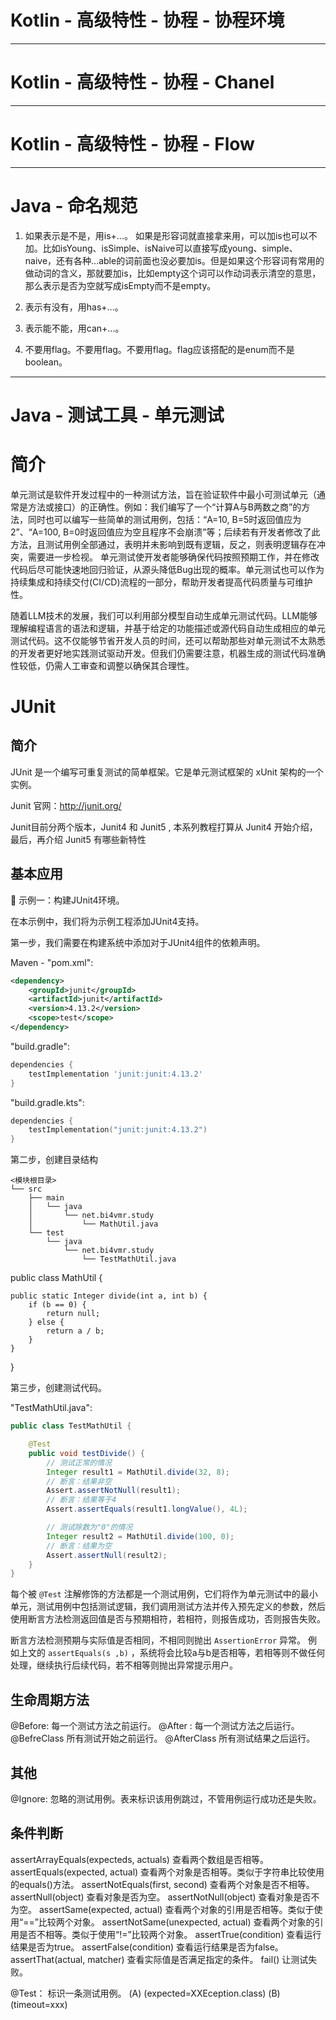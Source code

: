 # Kotlin - 高级特性 - 协程 - 协程环境

---

# Kotlin - 高级特性 - 协程 - Chanel

---

# Kotlin - 高级特性 - 协程 - Flow

---

# Java - 命名规范

1. 如果表示是不是，用is+...。
如果是形容词就直接拿来用，可以加is也可以不加。比如isYoung、isSimple、isNaive可以直接写成young、simple、naive，还有各种...able的词前面也没必要加is。但是如果这个形容词有常用的做动词的含义，那就要加is，比如empty这个词可以作动词表示清空的意思，那么表示是否为空就写成isEmpty而不是empty。

2. 表示有没有，用has+...。
3. 表示能不能，用can+...。
4. 不要用flag。不要用flag。不要用flag。flag应该搭配的是enum而不是boolean。


---

# Java - 测试工具 - 单元测试

# 简介
单元测试是软件开发过程中的一种测试方法，旨在验证软件中最小可测试单元（通常是方法或接口）的正确性。例如：我们编写了一个“计算A与B两数之商”的方法，同时也可以编写一些简单的测试用例，包括：“A=10, B=5时返回值应为2”、“A=100, B=0时返回值应为空且程序不会崩溃”等；后续若有开发者修改了此方法，且测试用例全部通过，表明并未影响到既有逻辑，反之，则表明逻辑存在冲突，需要进一步检视。
单元测试使开发者能够确保代码按照预期工作，并在修改代码后尽可能快速地回归验证，从源头降低Bug出现的概率。单元测试也可以作为持续集成和持续交付(CI/CD)流程的一部分，帮助开发者提高代码质量与可维护性。

随着LLM技术的发展，我们可以利用部分模型自动生成单元测试代码。LLM能够理解编程语言的语法和逻辑，并基于给定的功能描述或源代码自动生成相应的单元测试代码。这不仅能够节省开发人员的时间，还可以帮助那些对单元测试不太熟悉的开发者更好地实践测试驱动开发。但我们仍需要注意，机器生成的测试代码准确性较低，仍需人工审查和调整以确保其合理性。

# JUnit
## 简介


JUnit 是一个编写可重复测试的简单框架。它是单元测试框架的 xUnit 架构的一个实例。

Junit 官网：http://junit.org/

Junit目前分两个版本，Junit4 和 Junit5 , 本系列教程打算从 Junit4 开始介绍，最后，再介绍 Junit5 有哪些新特性


## 基本应用

🔴 示例一：构建JUnit4环境。

在本示例中，我们将为示例工程添加JUnit4支持。

第一步，我们需要在构建系统中添加对于JUnit4组件的依赖声明。


Maven - "pom.xml":

```xml
<dependency>
    <groupId>junit</groupId>
    <artifactId>junit</artifactId>
    <version>4.13.2</version>
    <scope>test</scope>
</dependency>
```

"build.gradle":

```groovy
dependencies {
    testImplementation 'junit:junit:4.13.2'
}
```


"build.gradle.kts":

```kotlin
dependencies {
    testImplementation("junit:junit:4.13.2")
}
```

第二步，创建目录结构

```text
<模块根目录>
└── src
    ├── main
    │   └── java
    │       └── net.bi4vmr.study
    │           └── MathUtil.java
    └── test
        └── java
            └── net.bi4vmr.study
                └── TestMathUtil.java
```


public class MathUtil {

    public static Integer divide(int a, int b) {
        if (b == 0) {
            return null;
        } else {
            return a / b;
        }
    }
}

第三步，创建测试代码。

"TestMathUtil.java":

```java
public class TestMathUtil {

    @Test
    public void testDivide() {
        // 测试正常的情况
        Integer result1 = MathUtil.divide(32, 8);
        // 断言：结果非空
        Assert.assertNotNull(result1);
        // 断言：结果等于4
        Assert.assertEquals(result1.longValue(), 4L);

        // 测试除数为"0"的情况
        Integer result2 = MathUtil.divide(100, 0);
        // 断言：结果为空
        Assert.assertNull(result2);
    }
}
```

每个被 `@Test` 注解修饰的方法都是一个测试用例，它们将作为单元测试中的最小单元，测试用例中包括测试逻辑，我们调用测试方法并传入预先定义的参数，然后使用断言方法检测返回值是否与预期相符，若相符，则报告成功，否则报告失败。

断言方法检测预期与实际值是否相同，不相同则抛出 `AssertionError` 异常。
例如上文的 `assertEquals(s ,b)` ，系统将会比较a与b是否相等，若相等则不做任何处理，继续执行后续代码，若不相等则抛出异常提示用户。


## 生命周期方法

@Before: 	每一个测试方法之前运行。
@After : 	每一个测试方法之后运行。
@BefreClass	 所有测试开始之前运行。
@AfterClass 	所有测试结果之后运行。

## 其他

@Ignore: 	忽略的测试用例。表来标识该用例跳过，不管用例运行成功还是失败。


## 条件判断

assertArrayEquals(expecteds, actuals)	查看两个数组是否相等。
assertEquals(expected, actual)	查看两个对象是否相等。类似于字符串比较使用的equals()方法。
assertNotEquals(first, second)	查看两个对象是否不相等。
assertNull(object)	查看对象是否为空。
assertNotNull(object)	查看对象是否不为空。
assertSame(expected, actual)	查看两个对象的引用是否相等。类似于使用“==”比较两个对象。
assertNotSame(unexpected, actual)	查看两个对象的引用是否不相等。类似于使用“!=”比较两个对象。
assertTrue(condition)	查看运行结果是否为true。
assertFalse(condition)	查看运行结果是否为false。
assertThat(actual, matcher)	查看实际值是否满足指定的条件。
fail()	让测试失败。

@Test：	标识一条测试用例。 (A) (expected=XXEception.class)   (B) (timeout=xxx)

